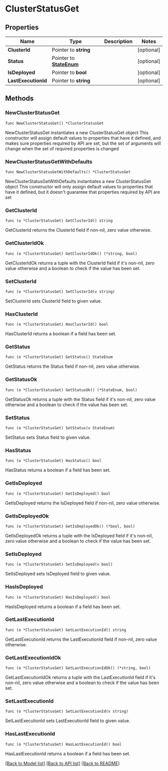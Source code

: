 # ClusterStatusGet

## Properties

Name | Type | Description | Notes
------------ | ------------- | ------------- | -------------
**ClusterId** | Pointer to **string** |  | [optional] 
**Status** | Pointer to [**StateEnum**](StateEnum.md) |  | [optional] 
**IsDeployed** | Pointer to **bool** |  | [optional] 
**LastExecutionId** | Pointer to **string** |  | [optional] 

## Methods

### NewClusterStatusGet

`func NewClusterStatusGet() *ClusterStatusGet`

NewClusterStatusGet instantiates a new ClusterStatusGet object
This constructor will assign default values to properties that have it defined,
and makes sure properties required by API are set, but the set of arguments
will change when the set of required properties is changed

### NewClusterStatusGetWithDefaults

`func NewClusterStatusGetWithDefaults() *ClusterStatusGet`

NewClusterStatusGetWithDefaults instantiates a new ClusterStatusGet object
This constructor will only assign default values to properties that have it defined,
but it doesn't guarantee that properties required by API are set

### GetClusterId

`func (o *ClusterStatusGet) GetClusterId() string`

GetClusterId returns the ClusterId field if non-nil, zero value otherwise.

### GetClusterIdOk

`func (o *ClusterStatusGet) GetClusterIdOk() (*string, bool)`

GetClusterIdOk returns a tuple with the ClusterId field if it's non-nil, zero value otherwise
and a boolean to check if the value has been set.

### SetClusterId

`func (o *ClusterStatusGet) SetClusterId(v string)`

SetClusterId sets ClusterId field to given value.

### HasClusterId

`func (o *ClusterStatusGet) HasClusterId() bool`

HasClusterId returns a boolean if a field has been set.

### GetStatus

`func (o *ClusterStatusGet) GetStatus() StateEnum`

GetStatus returns the Status field if non-nil, zero value otherwise.

### GetStatusOk

`func (o *ClusterStatusGet) GetStatusOk() (*StateEnum, bool)`

GetStatusOk returns a tuple with the Status field if it's non-nil, zero value otherwise
and a boolean to check if the value has been set.

### SetStatus

`func (o *ClusterStatusGet) SetStatus(v StateEnum)`

SetStatus sets Status field to given value.

### HasStatus

`func (o *ClusterStatusGet) HasStatus() bool`

HasStatus returns a boolean if a field has been set.

### GetIsDeployed

`func (o *ClusterStatusGet) GetIsDeployed() bool`

GetIsDeployed returns the IsDeployed field if non-nil, zero value otherwise.

### GetIsDeployedOk

`func (o *ClusterStatusGet) GetIsDeployedOk() (*bool, bool)`

GetIsDeployedOk returns a tuple with the IsDeployed field if it's non-nil, zero value otherwise
and a boolean to check if the value has been set.

### SetIsDeployed

`func (o *ClusterStatusGet) SetIsDeployed(v bool)`

SetIsDeployed sets IsDeployed field to given value.

### HasIsDeployed

`func (o *ClusterStatusGet) HasIsDeployed() bool`

HasIsDeployed returns a boolean if a field has been set.

### GetLastExecutionId

`func (o *ClusterStatusGet) GetLastExecutionId() string`

GetLastExecutionId returns the LastExecutionId field if non-nil, zero value otherwise.

### GetLastExecutionIdOk

`func (o *ClusterStatusGet) GetLastExecutionIdOk() (*string, bool)`

GetLastExecutionIdOk returns a tuple with the LastExecutionId field if it's non-nil, zero value otherwise
and a boolean to check if the value has been set.

### SetLastExecutionId

`func (o *ClusterStatusGet) SetLastExecutionId(v string)`

SetLastExecutionId sets LastExecutionId field to given value.

### HasLastExecutionId

`func (o *ClusterStatusGet) HasLastExecutionId() bool`

HasLastExecutionId returns a boolean if a field has been set.


[[Back to Model list]](../README.md#documentation-for-models) [[Back to API list]](../README.md#documentation-for-api-endpoints) [[Back to README]](../README.md)


